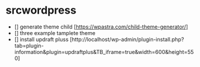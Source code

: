 # srcwordpress

- [] generate theme child [https://wpastra.com/child-theme-generator/]
- [] three example tamplete theme
- [] install updraft pluss [http://localhost/wp-admin/plugin-install.php?tab=plugin-information&plugin=updraftplus&TB_iframe=true&width=600&height=550]

